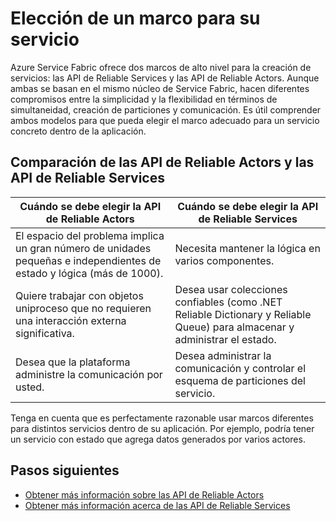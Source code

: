 <properties
   pageTitle="Modelos de programación de Service Fabric | Microsoft Azure"
   description="Service Fabric ofrece dos marcos para la creación de servicios: el marco de actores y el marco de servicios. Ofrecen distintas ventajas e inconvenientes en cuanto a simplicidad y control."
   services="service-fabric"
   documentationCenter=".net"
   authors="seanmck"
   manager="timlt"
   editor=""/>

<tags
   ms.service="service-fabric"
   ms.devlang="dotNet"
   ms.topic="article"
   ms.tgt_pltfrm="NA"
   ms.workload="NA"
   ms.date="01/26/2016"
   ms.author="seanmck"/>

# Elección de un marco para su servicio

Azure Service Fabric ofrece dos marcos de alto nivel para la creación de servicios: las API de Reliable Services y las API de Reliable Actors. Aunque ambas se basan en el mismo núcleo de Service Fabric, hacen diferentes compromisos entre la simplicidad y la flexibilidad en términos de simultaneidad, creación de particiones y comunicación. Es útil comprender ambos modelos para que pueda elegir el marco adecuado para un servicio concreto dentro de la aplicación.

## Comparación de las API de Reliable Actors y las API de Reliable Services

|**Cuándo se debe elegir la API de Reliable Actors**|**Cuándo se debe elegir la API de Reliable Services**|
|-----------------------|--------------------------|
|El espacio del problema implica un gran número de unidades pequeñas e independientes de estado y lógica (más de 1000).|Necesita mantener la lógica en varios componentes.|
|Quiere trabajar con objetos uniproceso que no requieren una interacción externa significativa.|Desea usar colecciones confiables (como .NET Reliable Dictionary y Reliable Queue) para almacenar y administrar el estado.|
|Desea que la plataforma administre la comunicación por usted.|Desea administrar la comunicación y controlar el esquema de particiones del servicio.|

Tenga en cuenta que es perfectamente razonable usar marcos diferentes para distintos servicios dentro de su aplicación. Por ejemplo, podría tener un servicio con estado que agrega datos generados por varios actores.

## Pasos siguientes

- [Obtener más información sobre las API de Reliable Actors](service-fabric-reliable-actors-introduction.md)
- [Obtener más información acerca de las API de Reliable Services](service-fabric-reliable-services-introduction.md)

<!---HONumber=AcomDC_0211_2016-->